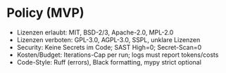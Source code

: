 # Policy (MVP)
- Lizenzen erlaubt: MIT, BSD-2/3, Apache-2.0, MPL-2.0
- Lizenzen verboten: GPL-3.0, AGPL-3.0, SSPL, unklare Lizenzen
- Security: Keine Secrets im Code; SAST High=0; Secret-Scan=0
- Kosten/Budget: Iterations-Cap per run; logs must report tokens/costs
- Code-Style: Ruff (errors), Black formatting, mypy strict optional 